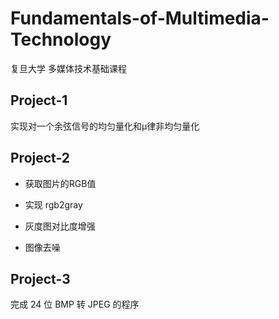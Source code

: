 # Fundamentals-of-Multimedia-Technology
复旦大学 多媒体技术基础课程

## Project-1

实现对一个余弦信号的均匀量化和μ律非均匀量化

## Project-2

- 获取图片的RGB值

- 实现 rgb2gray

- 灰度图对比度增强

- 图像去噪

## Project-3

完成 24 位 BMP 转 JPEG 的程序